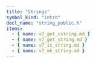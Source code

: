 ```yaml
---
title: "Strings"
symbol_kind: "intro"
decl_name: "string_public.h"
items:
  - { name: v7_get_cstring.md }
  - { name: v7_get_string.md }
  - { name: v7_is_string.md }
  - { name: v7_mk_string.md }
---
```




